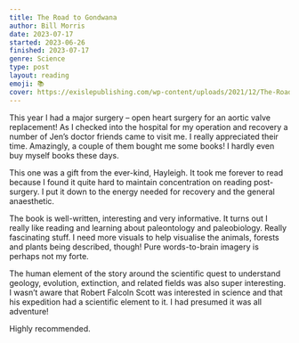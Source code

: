 ```yaml
---
title: The Road to Gondwana
author: Bill Morris
date: 2023-07-17
started: 2023-06-26
finished: 2023-07-17
genre: Science
type: post
layout: reading
emoji: 📚
cover: https://exislepublishing.com/wp-content/uploads/2021/12/The-Road-to-Godwana-scaled.jpg
---
```


This year I had a major surgery – open heart surgery for an aortic valve replacement! As I checked into the hospital for my operation and recovery a number of Jen’s doctor friends came to visit me. I really appreciated their time. Amazingly, a couple of them bought me some books! I hardly even buy myself books these days.

This one was a gift from the ever-kind, Hayleigh. It took me forever to read because I found it quite hard to maintain concentration on reading post-surgery. I put it down to the energy needed for recovery and the general anaesthetic.

The book is well-written, interesting and very informative. It turns out I really like reading and learning about paleontology and paleobiology. Really fascinating stuff. I need more visuals to help visualise the animals, forests and plants being described, though! Pure words-to-brain imagery is perhaps not my forte.

The human element of the story around the scientific quest to understand geology, evolution, extinction, and related fields was also super interesting. I wasn’t aware that Robert Falcoln Scott was interested in science and that his expedition had a scientific element to it. I had presumed it was all adventure!

Highly recommended.
